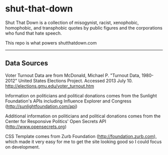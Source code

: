 shut-that-down
==============

Shut That Down is a collection of misogynist, racist, xenophobic, homophobic, and transphobic quotes by public figures and the corporations who fund that hate speech.

This repo is what powers shutthatdown.com

--------------
 Data Sources
--------------

Voter Turnout Data are from McDonald, Michael P. "Turnout Data, 1980-2012" United States Elections Project. Accessed 2013 July 10. http://elections.gmu.edu/voter_turnout.htm

Information on politicians and political donations comes from the Sunlight Foundation's APIs including Influence Explorer and Congress (http://sunlightfoundation.com/api)

Additional information on politicians and political donations comes from the Center for Responsive Politics' Open Secrets API (http://www.opensecrets.org)

CSS Template comes from Zurb Foundation (http://foundation.zurb.com), which made it very easy for me to get the site looking good so I could focus on development.
